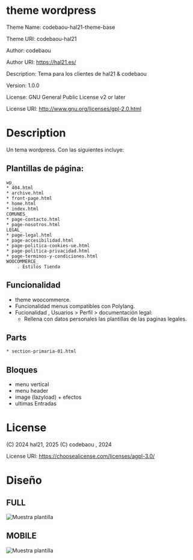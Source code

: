 # theme wordpress

Theme Name: codebaou-hal21-theme-base

Theme URI: codebaou-hal21

Author: codebaou

Author URI: https://hal21.es/

Description: Tema para los clientes de hal21 & codebaou

Version: 1.0.0

License: GNU General Public License v2 or later

License URI: http://www.gnu.org/licenses/gpl-2.0.html


# Description 

Un tema wordpress. Con las siguientes incluye:

## Plantillas de página:
    wp_
    * 404.html
    * archive.html
    * front-page.html
    * home.html
    * index.html
    COMUNES_
    * page-contacto.html
    * page-nosotros.html
    LEGAL_
    * page-legal.html
    * page-accesibilidad.html
    * page-politica-cookies-ue.html
    * page-politica-privacidad.html
    * page-terminos-y-condiciones.html
    WOOCOMMERCE_
        . Estilos Tienda


## Funcionalidad
 * theme woocommerce.
 * Funcionalidad menus compatibles con Polylang.
 * Fucionalidad , Usuarios > Perfil > documentación legal:
    * Rellena con datos personales las plantillas de las paginas legales.

## Parts
    * section-primaria-01.html

## Bloques
 * menu vertical
 * menu header
 * image  (lazyload) + efectos
 * ultimas Entradas

# License 

(C) 2024 hal21, 2025
(C) codebaou , 2024

License URI: https://choosealicense.com/licenses/agpl-3.0/


# Diseño

## FULL
![Muestra plantilla](assets/image_readme/full.png)

## MOBILE

![Muestra plantilla](/assets/image_readme/mobile.png)


